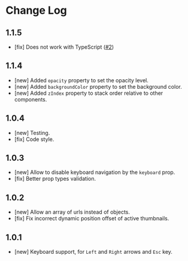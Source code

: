 # Change Log

<!--
- []  https://github.com/peterpalau/react-bnb-gallery/pulls
-->

## 1.1.5
- [fix] Does not work with TypeScript ([#2](https://github.com/peterpalau/react-bnb-gallery/issues/2))

## 1.1.4
- [new] Added `opacity` property to set the opacity level.
- [new] Added `backgroundColor` property to set the background color.
- [new] Added `zIndex` property to stack order relative to other components.

## 1.0.4
- [new] Testing.
- [fix] Code style.

## 1.0.3
- [new] Allow to disable keyboard navigation by the `keyboard` prop.
- [fix] Better prop types validation.

## 1.0.2
- [new] Allow an array of urls instead of objects.
- [fix] Fix incorrect dynamic position offset of active thumbnails.

## 1.0.1
- [new] Keyboard support, for `Left` and `Right` arrows and `Esc` key.
